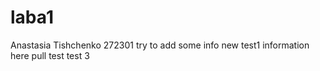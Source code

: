 # laba1
Anastasia Tishchenko
272301
try to add some info
new test1
information here
pull test
test 3
